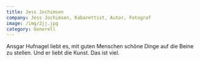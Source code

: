 ```yaml
---
title: Jess Jochimsen
company: Jess Jochimsen, Kabarettist, Autor, Fotograf
image: /img/2jj.jpg
category: Generell
---
```

Ansgar Hufnagel liebt es, mit guten Menschen schöne Dinge auf die Beine zu stellen. Und er liebt die Kunst. Das ist viel.